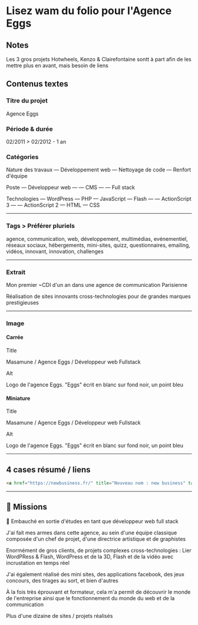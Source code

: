 # Lisez wam du folio pour l'Agence Eggs

## Notes

Les 3 gros projets Hotwheels, Kenzo & Clairefontaine sontt à part afin de les mettre plus en avant, mais besoin de liens

## Contenus textes

### Titre du projet

Agence Eggs

### Période & durée

02/2011 > 02/2012 - 1 an

### Catégories

Nature des travaux
— Développement web
— Nettoyage de code
— Renfort d'équipe

Poste
— Développeur web
— — CMS
— — Full stack

Technologies
— WordPress
— PHP
— JavaScript
— Flash
— — ActionScript 3
— — ActionScript 2
— HTML
— CSS

---

### Tags > Préférer pluriels

agence, communication, web, développement, multimédias, evénementiel, réseaux sociaux, hébergements, mini-sites, quizz, questionnaires, emailing, vidéos, innovant, innovation, challenges

---

### Extrait

Mon premier ~CDI d'un an dans une agence de communication Parisienne

Réalisation de sites innovants cross-technologies pour de grandes marques prestigieuses

---

### Image

#### Carrée

Title

Masamune / Agence Eggs / Développeur web Fullstack

Alt

Logo de l'agence Eggs. "Eggs" écrit en blanc sur fond noir, un point bleu

#### Miniature

Title

Masamune / Agence Eggs / Développeur web Fullstack

Alt

Logo de l'agence Eggs. "Eggs" écrit en blanc sur fond noir, un point bleu

---

## 4 cases résumé / liens

```html
<a href="https://newbusiness.fr/" title="Nouveau nom : new business" target="_blank" rel="nofollow">Site de l'entreprise</a>
```

---

## 🎯 Missions

👔 Embauché en sortie d'études en tant que développeur web full stack

J'ai fait mes armes dans cette agence, au sein d'une équipe classique composée d'un chef de projet, d'une directrice artistique et de graphistes

Enormément de gros clients, de projets complexes cross-technologies : Lier WordPRess & Flash, WordPress et de la 3D, Flash et de la vidéo avec incrustation en temps réel

J'ai également réalisé des mini sites, des applications facebook, des jeux concours, des tirages au sort, et bien d'autres

À la fois très éprouvant et formateur, cela m'a permit de découvrir le monde de l'entreprise ainsi que le fonctionnement du monde du web et de la communication

Plus d'une dizaine de sites / projets réalisés
